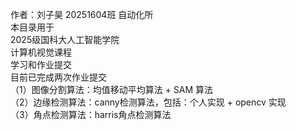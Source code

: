 作者：刘子昊 20251604班 自动化所  
本目录用于  
2025级国科大人工智能学院  
计算机视觉课程  
学习和作业提交  
目前已完成两次作业提交  
（1）图像分割算法：均值移动平均算法 + SAM 算法  
（2）边缘检测算法：canny检测算法，包括：个人实现 + opencv 实现  
（3）角点检测算法：harris角点检测算法  

